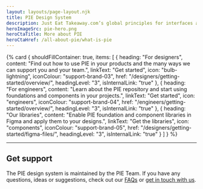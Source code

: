```yaml
---
layout: layouts/page-layout.njk
title: PIE Design System
description: Just Eat Takeaway.com’s global principles for interfaces and experiences
heroImageSrc: pie-hero.png
heroCtaTitle: More about PIE
heroCtaHref: /all-about-pie/what-is-pie
---
```


{% card {
  shouldFillContainer: true,
  items: [
        {
          heading: "For designers",
          content: "Find out how to use PIE in your products and the many ways we can support you and your team.",
          linkText: "Get started",
          icon: "bulb-lightning",
          iconColour: "support-brand-03",
          href: "/designers/getting-started/overview/",
          headingLevel: "3",
          isInternalLink: "true"
        },
        {
          heading: "For engineers",
          content: "Learn about the PIE repository and start using foundations and components in your projects.",
          linkText: "Get started",
          icon: "engineers",
          iconColour: "support-brand-04",
          href: "/engineers/getting-started/overview/",
          headingLevel: "3",
          isInternalLink: "true"
        },
        {
          heading: "Our libraries",
          content: "Enable PIE foundation and component libraries in Figma and apply them to your designs.",
          linkText: "Get the libraries",
          icon: "components",
          iconColour: "support-brand-05",
          href: "/designers/getting-started/figma-files/",
          headingLevel: "3",
          isInternalLink: "true"
        }
    ]
} %}

---

## Get support

The PIE design system is maintained by the PIE Team. If you have any questions, ideas or suggestions, check out our [FAQs](/support/faq) or [get in touch with us](/support/contact-us).

